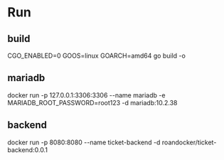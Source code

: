 # Run

## build 

CGO_ENABLED=0 GOOS=linux GOARCH=amd64 go build -o


## mariadb
docker run -p 127.0.0.1:3306:3306  --name mariadb -e MARIADB_ROOT_PASSWORD=root123 -d mariadb:10.2.38

## backend
docker run -p 8080:8080  --name ticket-backend -d roandocker/ticket-backend:0.0.1